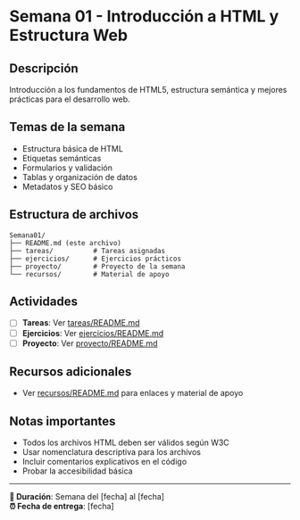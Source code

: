 # Semana 01 - Introducción a HTML y Estructura Web

## Descripción
Introducción a los fundamentos de HTML5, estructura semántica y mejores prácticas para el desarrollo web.

## Temas de la semana
- Estructura básica de HTML
- Etiquetas semánticas
- Formularios y validación
- Tablas y organización de datos
- Metadatos y SEO básico

## Estructura de archivos
```
Semana01/
├── README.md (este archivo)
├── tareas/          # Tareas asignadas
├── ejercicios/      # Ejercicios prácticos
├── proyecto/        # Proyecto de la semana
└── recursos/        # Material de apoyo
```

## Actividades
- [ ] **Tareas**: Ver [tareas/README.md](./tareas/README.md)
- [ ] **Ejercicios**: Ver [ejercicios/README.md](./ejercicios/README.md)  
- [ ] **Proyecto**: Ver [proyecto/README.md](./proyecto/README.md)

## Recursos adicionales
- Ver [recursos/README.md](./recursos/README.md) para enlaces y material de apoyo

## Notas importantes
- Todos los archivos HTML deben ser válidos según W3C
- Usar nomenclatura descriptiva para los archivos
- Incluir comentarios explicativos en el código
- Probar la accesibilidad básica

---
**📅 Duración**: Semana del [fecha] al [fecha]  
**⏰ Fecha de entrega**: [fecha]
